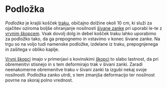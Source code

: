 # Podložka

_Podložka_ je krajši košček [traku](/trak), običajno dolžine okoli 10 cm, ki
služi za ojačitev oziroma boljše ohranjanje nosilnosti
[šivane zanke](/sivana-zanka) pri uporabi le-te z
[vrvnim škopcem](/vrvni-skopec). Vsak dovolj dolg in debel košček traku lahko
uporabimo za podložko tako, da ga prepognemo in vstavimo v konec šivane zanke.
Na trgu so na voljo tudi namenske podložke, izdelane iz traku, prepognjenega in
zašitega v obliko kaplje.

[Vrvni škopci](/vrvni-skopec) imajo v primerjavi s kovinskimi [škopci](/skopec)
to slabo lastnost, da pri obremenitvi stisnejo in s tem deformirajo trak v
šivani zanki. Zaradi neenakomerne obremenitve traku v šivani zanki ta izgubi
nekaj svoje nosilnosti. Podložka zanko utrdi, s tem zmanjša deformacijo ter
nosilnost povrne na skoraj polno vrednost.
